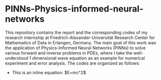 # PINNs-Physics-informed-neural-networks

This repository contains the report and the corresponding codes of my research internship at Friedrich-Alexander-Universität Research Center for Mathematics of Data in Erlangen, Germany. The main goal of this work was the application of Physics-Informed Neural Networks (PINNs) to solve various forward and inverse problems in PDEs, where I take the well-understood 1 dimensional wave equation as an example for numerical experiment and error analysis. The codes are organized as follows: 

- This is an inline equation: \$E=mc^2\$

